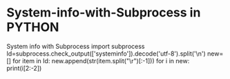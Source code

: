 # System-info-with-Subprocess in PYTHON
System info with Subprocess
import subprocess
Id=subprocess.check_output(['systeminfo']).decode('utf-8').split('\n')
new=[]
for item in Id:
    new.append(str(item.split("\r")[:-1]))
for i in new:
    print(i[2:-2])    

